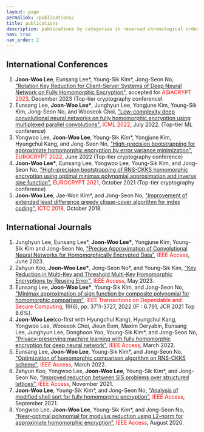 ```yaml
---
layout: page
permalink: /publications/
title: publications
description: publications by categories in reversed chronological order. generated by jekyll-scholar.
nav: true
nav_order: 2
---
```


<!-- _pages/publications.md -->
## International Conferences

<div class="publications">

<ol>
  <li><b>Joon-Woo Lee</b>, Eunsang Lee*, Young-Sik Kim*, Jong-Seon No, <a href="https://eprint.iacr.org/2022/532" class="custom-link">"Rotation Key Reduction for Client-Server Systems of Deep Neural Network on Fully Homomorphic Encryption"</a>, accepted for 
  <span style="color: red;">ASIACRYPT 2023</span>, December 2023 (Top-tier cryptography conference)</li>
  <li>Eunsang Lee, <b>Joon-Woo Lee*</b>, Junghyun Lee, Yongjune Kim, Young-Sik Kim, Jong-Seon No, and Wooseok Choi, <a href="https://www.example.com" class="custom-link">"Low-complexity deep convolutional neural networks on fully homomorphic encryption using multiplexed parallel convolutions"</a>, <span style="color: red;">ICML 2022</span>, July 2022. (Top-tier ML conference)</li>
  <li>Yongwoo Lee, <b>Joon-Woo Lee</b>, Young-Sik Kim*, Yongjune Kim, Hyungchul Kang, and Jong-Seon No, <a href="https://www.example.com" class="custom-link">"High-precision bootstrapping for approximate homomorphic encryption by error variance minimization"</a>, <span style="color: red;">EUROCRYPT 2022</span>, June 2022 (Top-tier cryptography conference)</li>
  <li><b>Joon-Woo Lee*</b>, Eunsang Lee, Yongwoo Lee, Young-Sik Kim, and Jong-Seon No, <a href="https://www.example.com" class="custom-link">"High-precision bootstrapping of RNS-CKKS homomorphic encryption using optimal minimax polynomial approximation and inverse sine function"</a>, <span style="color: red;">EUROCRYPT 2021</span>, October 2021 (Top-tier cryptography conference)</li>
  <li><b>Joon-Woo Lee</b>, Jae-Won Kim*, and Jong-Seon No, <a href="https://www.example.com" class="custom-link">"Improvement of extended least difference greedy clique-cover algorithm for index coding"</a>, <span style="color: red;">ICTC 2018</span>, October 2018.</li>
</ol>


## International Journals

<ol>
  <li>Junghyun Lee, Eunsang Lee*, <b>Joon-Woo Lee*</b>, Yongjune Kim, Young-Sik Kim and Jong-Seon No, <a href="https://www.example.com" class="custom-link">"Precise Approximation of Convolutional Neural Networks for Homomorphically Encrypted Data"</a>, <span style="color: red;">IEEE Access</span>, June 2023.</li>
  <li>Zahyun Koo, <b>Joon-Woo Lee*</b>, Jong-Seon No*, and Young-Sik Kim, <a href="https://www.example.com" class="custom-link">"Key Reduction in Multi-Key and Threshold Multi-Key Homomorphic Encryptions by Reusing Error"</a>, <span style="color: red;">IEEE Access</span>, May 2023.</li>
  <li>Eunsang Lee, <b>Joon-Woo Lee*</b>, Young-Sik Kim, and Jong-Seon No, <a href="https://www.example.com" class="custom-link">"Minimax approximation of sign function by composite polynomial for homomorphic comparison"</a>, <span style="color: red;">IEEE Transactions on Dependable and Secure Computing</span>, 19(6), pp. 3711-3727, 2022 (IF : 6.791, JCR 2021 Top 8.6%).</li>
  <li><b>Joon-Woo Lee</b>(co-first with Hyungchul Kang), Hyungchul Kang, Yongwoo Lee, Wooseok Choi, Jieun Eom, Maxim Deryabin, Eunsang Lee, Junghyun Lee, Donghoon Yoo, Young-Sik Kim*, and Jong-Seon No, <a href="https://www.example.com" class="custom-link">"Privacy-preserving machine learning with fully homomorphic encryption for deep neural network"</a>, <span style="color: red;">IEEE Access</span>, March 2022.</li>
  <li>Eunsang Lee, <b>Joon-Woo Lee</b>, Young-Sik Kim*, and Jong-Seon No, <a href="https://www.example.com" class="custom-link">"Optimization of homomorphic comparison algorithm on RNS-CKKS scheme"</a>, <span style="color: red;">IEEE Access</span>, March 2022.</li>
  <li>Zahyun Koo, Yongwoo Lee, <b>Joon-Woo Lee</b>, Young-Sik Kim*, and Jong-Seon No, <a href="https://www.example.com" class="custom-link">“Improved reduction between SIS problems over structured lattices”</a>, <span style="color: red;">IEEE Access</span>, November 2021.</li>
  <li><b>Joon-Woo Lee</b>, Young-Sik Kim*, and Jong-Seon No, <a href="https://www.example.com" class="custom-link">"Analysis of modified shell sort for fully homomorphic encryption"</a>, <span style="color: red;">IEEE Access</span>, September 2021.</li>
  <li>Yongwoo Lee, <b>Joon-Woo Lee</b>, Young-Sik Kim*, and Jong-Seon No, <a href="https://www.example.com" class="custom-link">“Near-optimal polynomial for modulus reduction using L2-norm for approximate homomorphic encryption”</a>, <span style="color: red;">IEEE Access</span>, August 2020.</li>
</ol>

</div>